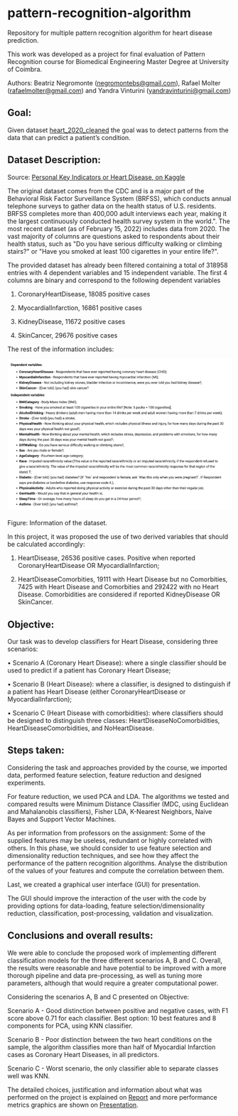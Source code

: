# pattern-recognition-algorithm
Repository for multiple pattern recognition algorithm for heart disease prediction.

This work was developed as a project for final evaluation of Pattern Recognition course for Biomedical Engineering Master Degree at University of Coimbra.

Authors: Beatriz Negromonte (negromontebs@gmail.com), Rafael Molter (rafaelmolter@gmail.com) and Yandra Vinturini (yandravinturini@gmail.com)

## Goal:
Given dataset [heart_2020_cleaned](https://github.com/blackmountainb/pattern-recognition-algorithm/blob/main/heart_2020_cleaned.csv) the goal was to detect patterns from the data that can predict a patient’s condition.

## Dataset Description:
Source: [Personal Key Indicators or Heart Disease, on Kaggle](https://www.kaggle.com/kamilpytlak/personal-key-indicators-of-heart-disease)

The original dataset comes from the CDC and is a major part of the Behavioral Risk Factor Surveillance System (BRFSS), which conducts annual telephone surveys to gather data on the health status of U.S. residents.
BRFSS completes more than 400,000 adult interviews each year, making it the largest continuously conducted
health survey system in the world.". 
The most recent dataset (as of February 15, 2022) includes data from 2020. The vast majority of columns are questions asked to respondents about their health status, such as "Do you have serious difficulty walking or climbing stairs?" or "Have you smoked at least 100 cigarettes in your entire life?". 

The provided dataset has already been filtered containing a total of 318958 entries with 4 dependent
variables and 15 independent variable. The first 4 columns are binary and correspond to the following
dependent variables

1. CoronaryHeartDisease, 18085 positive cases

2. MyocardialInfarction, 16861 positive cases

3. KidneyDisease, 11672 positive cases

4. SkinCancer, 29676 positive cases

The rest of the information includes:
<div>
  <img src="https://github.com/blackmountainb/pattern-recognition-algorithm/blob/main/Dataset%20information.png" alt="Dataset information" width="700"/>&nbsp;
</div>
Figure: Information of the dataset.

In this project, it was proposed the use of two derived variables that should be calculated accordingly:

1. HeartDisease, 26536 positive cases. Positive when reported CoronaryHeartDisease OR MyocardialInfarction;

2. HeartDiseaseComorbities, 19111 with Heart Disease but no Comorbities, 7425 with Heart Disease and Comorbities and 292422 with no Heart Disease. Comorbidities are considered if reported KidneyDisease OR SkinCancer.

## Objective:
Our task was to develop classifiers for Heart Disease, considering three scenarios:

• Scenario A (Coronary Heart Disease): where a single classifier should be used to predict if a
patient has Coronary Heart Disease;

• Scenario B (Heart Disease): where a classifier, is designed to distinguish if a patient has Heart
Disease (either CoronaryHeartDisease or MyocardialInfarction);

• Scenario C (Heart Disease with comorbidities): where classifiers should be designed to distinguish three classes: HeartDiseaseNoComorbidities, HeartDiseaseComorbidities, and NoHeartDisease.

## Steps taken:

Considering the task and approaches provided by the course, we imported data, performed feature selection, feature reduction and designed experiments. 

For feature reduction, we used PCA and LDA. 
The algorithms we tested and compared results were Minimum Distance Classifier (MDC, using Euclidean and Mahalanobis classifiers), Fisher LDA, K-Nearest Neighbors, Naive Bayes and Support Vector Machines.

As per information from professors on the assignment: 
Some of the supplied features may be useless, redundant or highly correlated with others. In this phase, we should consider to use feature selection and dimensionality reduction techniques, and see how they affect the performance of the pattern recognition algorithms. Analyse the distribution of the values of your features and compute the correlation between them.

Last, we created a graphical user interface (GUI) for presentation.

The GUI should improve the interaction of the user with the code by providing options for data-loading, feature selection/dimensionality
reduction, classification, post-processing, validation and visualization.

## Conclusions and overall results:

We were able to conclude the proposed work of implementing different classification models for the three different scenarios A, B and C. Overall, the results were reasonable and have potential to be improved with a more thorough pipeline and data pre-processing, as well as tuning more parameters, although that would require a greater computational power.  

Considering the scenarios A, B and C presented on Objective:

Scenario A - Good distinction between positive and negative cases, with F1 score above 0.71 for each classifier. Best option: 10 best features and 8 components for PCA, using KNN classifier.

Scenario B - Poor distinction between the two heart conditions on the sample, the algorithm classifies more than half of Myocardial Infarction cases as Coronary Heart Diseases, in all predictors. 

Scenario C - Worst scenario, the only classifier able to separate classes well was KNN.


The detailed choices, justification and information about what was performed on the project is explained on [Report](https://github.com/blackmountainb/pattern-recognition-algorithm/blob/main/Report.pdf) and more performance metrics graphics are shown on [Presentation](https://github.com/blackmountainb/pattern-recognition-algorithm/blob/main/Presentation.pdf). 
